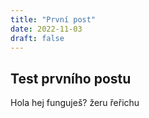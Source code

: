 ```yaml
---
title: "První post"
date: 2022-11-03
draft: false
---
```

## Test prvního postu
Hola hej funguješ?
žeru řeřichu